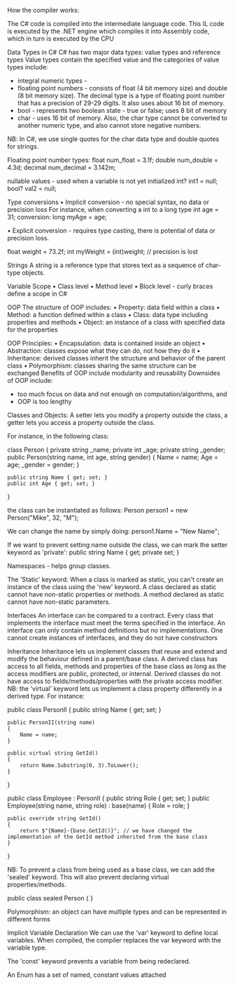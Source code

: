 How the compiler works:

The C# code is compiled into the intermediate language code. This IL code is executed by the .NET engine which compiles it into Assembly code, which in turn is executed by the CPU

Data Types in C#
C# has two major data types: value types and reference types
Value types contain the specified value and the categories of value types include:
* integral numeric types - 
* floating point numbers - consists of float (4 bit memory size) and double (8 bit memory size). The decimal type is a type of floating point number that has a precision of 29-29 digits. It also uses about 16 bit of memory.
* bool - represents two boolean state - true or false; uses 8 bit of memory
* char - uses 16 bit of memory. Also, the char type cannot be converted to another numeric type, and also cannot store negative numbers.

NB: In C#, we use single quotes for the char data type and double quotes for strings.

Floating point number types:
float num_float = 3.1f;
double num_double = 4.3d;
decimal num_decimal = 3.142m;

nullable values - used when a variable is not yet initialized
int? int1 = null;
bool? val2 = null;


Type conversions
• Implicit conversion - no special syntax, no data or precision loss
For instance, when converting a int to a long type
int age  = 31;
conversion:
long myAge = age;

• Explicit conversion - requires type casting, there is potential of data or precision loss.

float weight = 73.2f;
int myWeight = (int)weight; // precision is lost

Strings
A string is a reference type that stores text as a sequence of char-type objects.


Variable Scope
• Class level
• Method level
• Block level - curly braces define a scope in C#


OOP
The structure of OOP includes:
• Property: data field within a class
• Method: a function defined within a class
• Class: data type including properties and methods
• Object: an instance of a class with specified data for the properties

OOP Principles:
• Encapsulation: data is contained inside an object
• Abstraction: classes expose what they can do, not how they do it
• Inheritance: derived classes inherit the structure and behavior of the parent class
• Polymorphism: classes sharing the same structure can be exchanged
Benefits of OOP include modularity and reusability
Downsides of OOP include:
* too much focus on data and not enough on computation/algorithms, and 
* OOP is too lengthy

Classes and Objects:
A setter lets you modify a property outside the class, a getter lets you access a property outside the class.

For instance, in the following class:

class Person {
	private string _name;
	private int _age;
	private string _gender;
	public Person(string name, int age, string gender) {
		Name = name;
		Age = age;
		_gender = gender;
	}

	public string Name { get; set; }
	public int Age { get; set; }
}

the class can be instantiated as follows:
Person person1 = new Person("Mike", 32, "M");

We can change the name by simply doing: person1.Name = "New Name";

If we want to prevent setting name outside the class, we can mark the setter keyword as 'private': public string Name { get; private set; }

Namespaces - helps group classes.

The 'Static' keyword:
When a class is marked as static, you can't create an instance of the class using the 'new' keyword. A class declared as static cannot have non-static properties or methods. A method declared as static cannot have non-static parameters.

Interfaces
An interface can be compared to a contract. Every class that implements the interface must meet the terms specified in the interface. An interface can only contain method definitions but no implementations. One cannot create instances of interfaces, and they do not have constructors


Inheritance
Inheritance lets us implement classes that reuse and extend and modify the behaviour defined in a parent/base class.
A derived class has access to all fields, methods and properties of the base class as long as the access modifiers are public, protected, or internal. Derived classes do not have access to fields/methods/properties with the private access modifier.
NB: the 'virtual' keyword lets us implement a class property differently in a derived type. For instance:

public class PersonII
{
    public string Name { get; set; }

    public PersonII(string name)
    {
        Name = name;
    }

    public virtual string GetId()
    {
        return Name.Substring(0, 3).ToLower();
    }
}

public class Employee : PersonII
{
    public string Role { get; set; }
    public Employee(string name, string role) : base(name)
    {
        Role = role;
    }

    public override string GetId()
    {
        return $"{Name}-{base.GetId()}"; // we have changed the implementation of the GetId method inherited from the base class
    }
}


NB: To prevent a class from being used as a base class, we can add the 'sealed' keyword. This will also prevent declaring virtual properties/methods.

public class sealed Person { }


Polymorphism: an object can have multiple types and can be represented in different forms

Implicit Variable Declaration
We can use the 'var' keyword to define local variables. When compiled, the compiler replaces the var keyword with the variable type.

The 'const' keyword prevents a variable from being redeclared.

An Enum has a set of named, constant values attached



